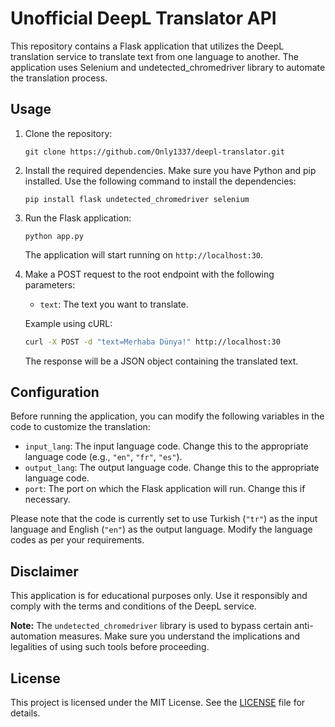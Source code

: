 # Unofficial DeepL Translator API

This repository contains a Flask application that utilizes the DeepL translation service to translate text from one language to another. The application uses Selenium and undetected_chromedriver library to automate the translation process.

## Usage

1. Clone the repository:

   ```
   git clone https://github.com/Only1337/deepl-translator.git
   ```

2. Install the required dependencies. Make sure you have Python and pip installed. Use the following command to install the dependencies:

   ```
   pip install flask undetected_chromedriver selenium
   ```

3. Run the Flask application:

   ```
   python app.py
   ```

   The application will start running on `http://localhost:30`.

4. Make a POST request to the root endpoint with the following parameters:

   - `text`: The text you want to translate.

   Example using cURL:

   ```bash
   curl -X POST -d "text=Merhaba Dünya!" http://localhost:30
   ```

   The response will be a JSON object containing the translated text.

## Configuration

Before running the application, you can modify the following variables in the code to customize the translation:

- `input_lang`: The input language code. Change this to the appropriate language code (e.g., `"en"`, `"fr"`, `"es"`).
- `output_lang`: The output language code. Change this to the appropriate language code.
- `port`: The port on which the Flask application will run. Change this if necessary.

Please note that the code is currently set to use Turkish (`"tr"`) as the input language and English (`"en"`) as the output language. Modify the language codes as per your requirements.

## Disclaimer

This application is for educational purposes only. Use it responsibly and comply with the terms and conditions of the DeepL service.

**Note:** The `undetected_chromedriver` library is used to bypass certain anti-automation measures. Make sure you understand the implications and legalities of using such tools before proceeding.

## License

This project is licensed under the MIT License. See the [LICENSE](LICENSE) file for details.
